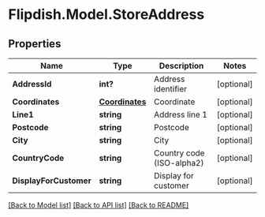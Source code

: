 # Flipdish.Model.StoreAddress
## Properties

Name | Type | Description | Notes
------------ | ------------- | ------------- | -------------
**AddressId** | **int?** | Address identifier | [optional] 
**Coordinates** | [**Coordinates**](Coordinates.md) | Coordinate | [optional] 
**Line1** | **string** | Address line 1 | [optional] 
**Postcode** | **string** | Postcode | [optional] 
**City** | **string** | City | [optional] 
**CountryCode** | **string** | Country code (ISO-alpha2) | [optional] 
**DisplayForCustomer** | **string** | Display for customer | [optional] 

[[Back to Model list]](../README.md#documentation-for-models) [[Back to API list]](../README.md#documentation-for-api-endpoints) [[Back to README]](../README.md)

